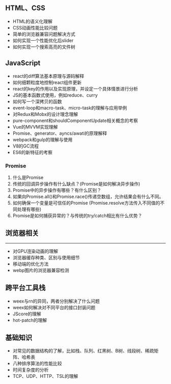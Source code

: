 
## HTML、CSS

* HTML的语义化理解
* CSS动画性能比较问题
* 简单的浏览器兼容问题解决方式
* 如何实现一个性能优化后slider
* 如何实现一个搜索高亮的文件树

## JavaScript

* react的diff算法基本原理与源码解释
* 如何细颗粒度地控制react组件更新
* react的key的作用以及实现原理，并设定一个具体情景进行分析
* JS的基本函数式使用，例如reduce、curry
* 如何写一个深拷贝的函数
* event-loop和macro-task、micro-task的理解与应用举例
* 对Redux和Mobx的设计理念理解
* pure-component和shouldComponentUpdate相关概念的考察
* Vue的MVVM实现理解
* Promise、generator、ayncs/awati的原理解释
* webpack和gulp的理解与使用
* V8的GC流程
* ES6的新特征的考察

### Promise
1. 什么是Promise
2. 传统的回调异步操作有什么缺点？(Promise是如何解决异步操作)
3. Promise中的异步操作有哪些？有什么区别？
4. 如果向Promise.all()和Promise.race()传递空数组，允许结果会有什么不同。
5. 如何确保一个变量是可信任的Promise (Promise.resolve方法传入不同值的不同处理有哪些)
6. Promise是如何捕获异常的？与传统的try/catch相比有什么优势？

## 浏览器相关
---
* 对GPU渲染动画的理解
* 浏览器缓存种类、区别与使用细节
* 移动端的优化方法
* webp图片的浏览器兼容检测

## 跨平台工具栈
* weex与rn的异同，两者分别解决了什么问题
* weex如何解决对不同平台的接口封装问题
* JScore的理解
* hot-patch的理解

## 基础知识
* 对常见的数据结构的了解，比如栈、队列、红黑树、B树、线段树、稀疏矩阵、哈希表
* 八种排序算法的性能比较
* 时间复杂度的分析
* TCP、UDP、HTTP、TSL的理解